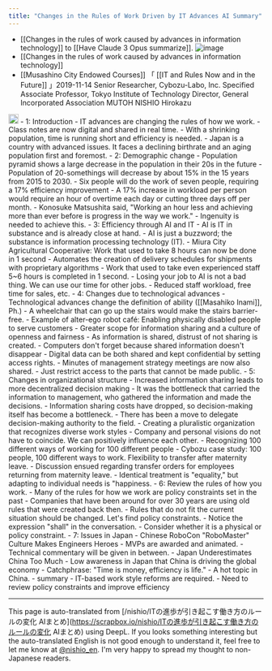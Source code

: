```yaml
---
title: "Changes in the Rules of Work Driven by IT Advances AI Summary"
---
```


- [[Changes in the rules of work caused by advances in information technology]] to [[Have Claude 3 Opus summarize]].
![image](https://gyazo.com/a4dcae9c396fbe17c43789c0515f7674/thumb/1000)
- [[Changes in the rules of work caused by advances in information technology]]
- [[Musashino City Endowed Courses]] 「 [[IT and Rules Now and in the Future]] 」2019-11-14
Senior Researcher, Cybozu-Labo, Inc.
Specified Associate Professor, Tokyo Institute of Technology
Director, General Incorporated Association MUTOH
NISHIO Hirokazu

<img src='https://scrapbox.io/api/pages/nishio-en/Claude/icon' alt='Claude.icon' height="19.5"/>
- 1: Introduction
    - IT advances are changing the rules of how we work.
        - Class notes are now digital and shared in real time.
    - With a shrinking population, time is running short and efficiency is needed.
        - Japan is a country with advanced issues. It faces a declining birthrate and an aging population first and foremost.
- 2: Demographic change
    - Population pyramid shows a large decrease in the population in their 20s in the future
        - Population of 20-somethings will decrease by about 15% in the 15 years from 2015 to 2030.
    - Six people will do the work of seven people, requiring a 17% efficiency improvement
        - A 17% increase in workload per person would require an hour of overtime each day or cutting three days off per month.
    - Konosuke Matsushita said, "Working an hour less and achieving more than ever before is progress in the way we work."
        - Ingenuity is needed to achieve this.
- 3: Efficiency through AI and IT
    - AI is IT in substance and is already close at hand.
        - AI is just a buzzword; the substance is information processing technology (IT).
    - Miura City Agricultural Cooperative: Work that used to take 8 hours can now be done in 1 second
        - Automates the creation of delivery schedules for shipments with proprietary algorithms
        - Work that used to take even experienced staff 5~6 hours is completed in 1 second.
    - Losing your job to AI is not a bad thing. We can use our time for other jobs.
        - Reduced staff workload, free time for sales, etc.
- 4: Changes due to technological advances
    - Technological advances change the definition of ability ([[Masahiko Inami]], Ph.)
        - A wheelchair that can go up the stairs would make the stairs barrier-free.
        - Example of alter-ego robot café: Enabling physically disabled people to serve customers
    - Greater scope for information sharing and a culture of openness and fairness
        - As information is shared, distrust of not sharing is created.
        - Computers don't forget because shared information doesn't disappear
    - Digital data can be both shared and kept confidential by setting access rights.
        - Minutes of management strategy meetings are now also shared.
        - Just restrict access to the parts that cannot be made public.
- 5: Changes in organizational structure
    - Increased information sharing leads to more decentralized decision making
        - It was the bottleneck that carried the information to management, who gathered the information and made the decisions.
        - Information sharing costs have dropped, so decision-making itself has become a bottleneck.
        - There has been a move to delegate decision-making authority to the field.
    - Creating a pluralistic organization that recognizes diverse work styles
        - Company and personal visions do not have to coincide. We can positively influence each other.
        - Recognizing 100 different ways of working for 100 different people
    - Cybozu case study: 100 people, 100 different ways to work. Flexibility to transfer after maternity leave.
        - Discussion ensued regarding transfer orders for employees returning from maternity leave.
        - Identical treatment is "equality," but adapting to individual needs is "happiness.
- 6: Review the rules of how you work.
    - Many of the rules for how we work are policy constraints set in the past
        - Companies that have been around for over 30 years are using old rules that were created back then.
    - Rules that do not fit the current situation should be changed. Let's find policy constraints.
        - Notice the expression "shall" in the conversation.
        - Consider whether it is a physical or policy constraint.
- 7: Issues in Japan
    - Chinese RoboCon "RoboMaster" Culture Makes Engineers Heroes
        - MVPs are awarded and animated.
        - Technical commentary will be given in between.
    - Japan Underestimates China Too Much
        - Low awareness in Japan that China is driving the global economy
    - Catchphrase: "Time is money, efficiency is life."
        - A hot topic in China.
- summary
    - IT-based work style reforms are required.
    - Need to review policy constraints and improve efficiency

---
This page is auto-translated from [/nishio/ITの進歩が引き起こす働き方のルールの変化 AIまとめ](https://scrapbox.io/nishio/ITの進歩が引き起こす働き方のルールの変化 AIまとめ) using DeepL. If you looks something interesting but the auto-translated English is not good enough to understand it, feel free to let me know at [@nishio_en](https://twitter.com/nishio_en). I'm very happy to spread my thought to non-Japanese readers.